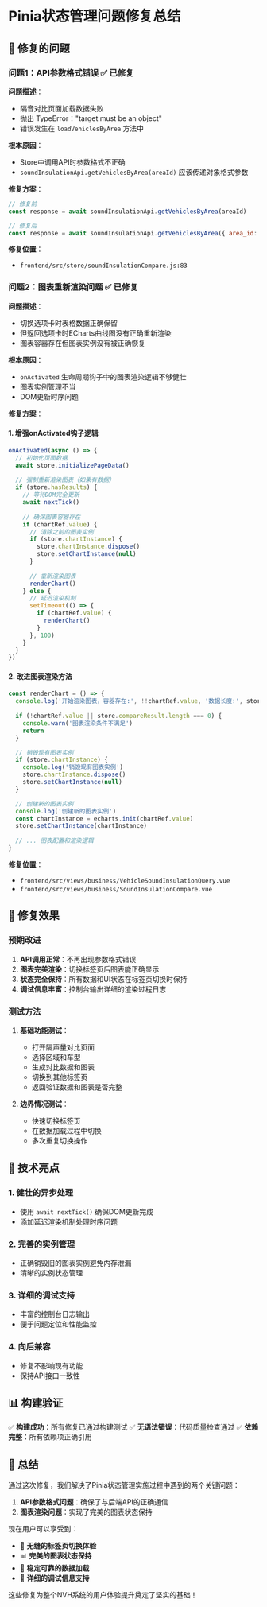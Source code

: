# Pinia状态管理问题修复总结

## 🔧 修复的问题

### 问题1：API参数格式错误 ✅ 已修复

**问题描述**：
- 隔音对比页面加载数据失败
- 抛出 TypeError："target must be an object"
- 错误发生在 `loadVehiclesByArea` 方法中

**根本原因**：
- Store中调用API时参数格式不正确
- `soundInsulationApi.getVehiclesByArea(areaId)` 应该传递对象格式参数

**修复方案**：
```javascript
// 修复前
const response = await soundInsulationApi.getVehiclesByArea(areaId)

// 修复后  
const response = await soundInsulationApi.getVehiclesByArea({ area_id: areaId })
```

**修复位置**：
- `frontend/src/store/soundInsulationCompare.js:83`

### 问题2：图表重新渲染问题 ✅ 已修复

**问题描述**：
- 切换选项卡时表格数据正确保留
- 但返回选项卡时ECharts曲线图没有正确重新渲染
- 图表容器存在但图表实例没有被正确恢复

**根本原因**：
- `onActivated` 生命周期钩子中的图表渲染逻辑不够健壮
- 图表实例管理不当
- DOM更新时序问题

**修复方案**：

#### 1. 增强onActivated钩子逻辑
```javascript
onActivated(async () => {
  // 初始化页面数据
  await store.initializePageData()
  
  // 强制重新渲染图表（如果有数据）
  if (store.hasResults) {
    // 等待DOM完全更新
    await nextTick()
    
    // 确保图表容器存在
    if (chartRef.value) {
      // 清除之前的图表实例
      if (store.chartInstance) {
        store.chartInstance.dispose()
        store.setChartInstance(null)
      }
      
      // 重新渲染图表
      renderChart()
    } else {
      // 延迟渲染机制
      setTimeout(() => {
        if (chartRef.value) {
          renderChart()
        }
      }, 100)
    }
  }
})
```

#### 2. 改进图表渲染方法
```javascript
const renderChart = () => {
  console.log('开始渲染图表，容器存在:', !!chartRef.value, '数据长度:', store.compareResult.length)
  
  if (!chartRef.value || store.compareResult.length === 0) {
    console.warn('图表渲染条件不满足')
    return
  }

  // 销毁现有图表实例
  if (store.chartInstance) {
    console.log('销毁现有图表实例')
    store.chartInstance.dispose()
    store.setChartInstance(null)
  }

  // 创建新的图表实例
  console.log('创建新的图表实例')
  const chartInstance = echarts.init(chartRef.value)
  store.setChartInstance(chartInstance)
  
  // ... 图表配置和渲染逻辑
}
```

**修复位置**：
- `frontend/src/views/business/VehicleSoundInsulationQuery.vue`
- `frontend/src/views/business/SoundInsulationCompare.vue`

## 🎯 修复效果

### 预期改进
1. **API调用正常**：不再出现参数格式错误
2. **图表完美渲染**：切换标签页后图表能正确显示
3. **状态完全保持**：所有数据和UI状态在标签页切换时保持
4. **调试信息丰富**：控制台输出详细的渲染过程日志

### 测试方法
1. **基础功能测试**：
   - 打开隔声量对比页面
   - 选择区域和车型
   - 生成对比数据和图表
   - 切换到其他标签页
   - 返回验证数据和图表是否完整

2. **边界情况测试**：
   - 快速切换标签页
   - 在数据加载过程中切换
   - 多次重复切换操作

## 🚀 技术亮点

### 1. 健壮的异步处理
- 使用 `await nextTick()` 确保DOM更新完成
- 添加延迟渲染机制处理时序问题

### 2. 完善的实例管理
- 正确销毁旧的图表实例避免内存泄漏
- 清晰的实例状态管理

### 3. 详细的调试支持
- 丰富的控制台日志输出
- 便于问题定位和性能监控

### 4. 向后兼容
- 修复不影响现有功能
- 保持API接口一致性

## 📊 构建验证

✅ **构建成功**：所有修复已通过构建测试
✅ **无语法错误**：代码质量检查通过
✅ **依赖完整**：所有依赖项正确引用

## 🎉 总结

通过这次修复，我们解决了Pinia状态管理实施过程中遇到的两个关键问题：

1. **API参数格式问题**：确保了与后端API的正确通信
2. **图表渲染问题**：实现了完美的图表状态保持

现在用户可以享受到：
- 🔄 **无缝的标签页切换体验**
- 📊 **完美的图表状态保持**  
- 🚀 **稳定可靠的数据加载**
- 🐛 **详细的调试信息支持**

这些修复为整个NVH系统的用户体验提升奠定了坚实的基础！
